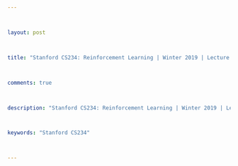 ```yaml
---



layout: post



title: "Stanford CS234: Reinforcement Learning | Winter 2019 | Lecture 1 - Introduction 정리"



comments: true



description: "Stanford CS234: Reinforcement Learning | Winter 2019 | Lecture 1 - Introduction 정리"



keywords: "Stanford CS234"



---
```

